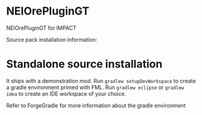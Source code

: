 # NEIOrePluginGT
NEIOrePluginGT for IMPACT

Source pack installation information:

Standalone source installation
==============================

It ships with a demonstration mod. Run `gradlew setupDevWorkspace` to create
a gradle environment primed with FML. Run `gradlew eclipse` or `gradlew idea` to
create an IDE workspace of your choice.

Refer to ForgeGradle for more information about the gradle environment

